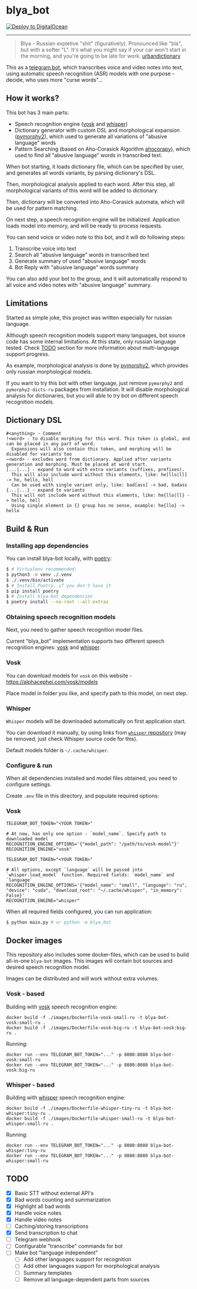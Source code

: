 # blya_bot

[![Deploy to DigitalOcean](https://www.deploytodo.com/do-btn-blue.svg)](https://cloud.digitalocean.com/apps/new?repo=https://github.com/dokzlo13/blya_bot/tree/master/)

---

> Blya - Russian expletive "shit" (figuratively). Pronounced like "bla", but with a softer "L". It's what you might say if your car won't start in the morning, and you're going to be late for work. [urbandictionary](https://www.urbandictionary.com/define.php?term=blya)

This as a [telegram bot](https://core.telegram.org/bots/api), which transcribes voice and video notes into text, using automatic speech recognition (ASR) models with one purpose - decide, who uses more "curse words"...

## How it works?

This bot has 3 main parts:

- Speech recognition engine ([vosk](https://github.com/alphacep/vosk-api) and [whisper](https://github.com/openai/whisper))
- Dictionary generator with custom DSL and morphological expansion ([pymorphy2](https://github.com/kmike/pymorphy2)), which used to generate all variations of "abusive language" words
- Pattern Searching (based on Aho-Corasick Algorithm [ahocorapy](https://github.com/abusix/ahocorapy)), which used to find all "abusive language" words in transcribed text.

When bot starting, it loads dictionary file, which can be specified by user, and generates all words variants, by parsing dictionary's DSL.

Then, morphological analysis applied to each word. After this step, all morphological variants of this word will be added to dictionary.

Then, dictionary will be converted into Aho-Corasick automata, which will be used for pattern matching.

On next step, a speech recognition engine will be initialized. Application loads model into memory, and will be ready to process requests.

You can send voice or video note to this bot, and it will do following steps:

1. Transcribe voice into text
2. Search all "abusive language" words in transcribed text
3. Generate summary of used "abusive language" words
4. Bot Reply with "abusive language" words summary

You can also add your bot to the group, and it will automatically respond to all voice and video notes with "abusive language" summary.

## Limitations

Started as simple joke, this project was written especially for russian language.

Although speech recognition models support many languages, bot source code has some internal limitations. At this state, only russian language tested. Check [TODO](#todo) section for more information about multi-language support progress.

As example, morphological analysis is done by [pymorphy2](https://github.com/kmike/pymorphy2), which provides only russian morphological models.

If you want to try this bot with other language, just remove `pymorphy2` and `pymorphy2-dicts-ru` packages from installation. It will disable morphological analysis for dictionaries, but you will able to try bot on different speech recognition models.


## Dictionary DSL

```
#<anything> - Comment
!<word> - to disable morphing for this word. This token is global, and can be placed in any part of word.
  Expansions will also contain this token, and morphing will be disabled for variants too
~<word> - excludes word from dictionary. Applied after variants generation and morphing. Must be placed at word start.
[...|...] - expand to word with extra variants (suffixes, prefixes). 
  This will also include word without this elements, like: he[llo|ll] -> he, hello, hell
  Can be used with single variant only, like: bad[ass] -> bad, badass
{...|...} - expand to variants
  This will not include word without this elements, like: he{llo|ll} -> hello, hell
  Using single element in {} group has no sense, example: he{llo} -> hello
```

## Build & Run

### Installing app dependencies

You can install blya-bot locally, with [poetry](https://python-poetry.org/):
```bash
$ # Virtualenv recommended:
$ python3 -m venv ./.venv
$ ./.venv/bin/activate
$ # Install Poetry, if you don't have it
$ pip install poetry
$ # Install blya-bot dependencies
$ poetry install --no-root --all-extras
```

### Obtaining speech recognition models

Next, you need to gather speech recognition model files.

Current "blya_bot" implementation supports two different speech recognition engines: [vosk](https://github.com/alphacep/vosk-api) and [whisper](https://github.com/openai/whisper).

### Vosk

You can download models for `vosk` on this website - https://alphacephei.com/vosk/models

Place model in folder you like, and specify path to this model, on next step.

### Whisper

`Whisper` models will be downloaded automatically on first application start.

You can download it manually, by using links from [`whisper` repository](https://github.com/openai/whisper/blob/main/whisper/__init__.py#L17) (may be removed, just check Whisper source code for this).

Default models folder is `~/.cache/whisper`.

### Configure & run

When all dependencies installed and model files obtained, you need to configure settings.

Create `.env` file in this directory, and populate required options:

### Vosk

```env
TELEGRAM_BOT_TOKEN="<YOUR TOKEN>"

# At now, has only one option - `model_name`. Specify path to downloaded model
RECOGNITION_ENGINE_OPTIONS='{"model_path": "/path/to/vosk-model"}'
RECOGNITION_ENGINE="vosk"
```

```env
TELEGRAM_BOT_TOKEN="<YOUR TOKEN>"

# All options, except `language` will be passed into `whisper.load_model` function. Required fields: `model_name` and `language`
RECOGNITION_ENGINE_OPTIONS='{"model_name": "small", "language": "ru", "device": "cuda", "download_root": "~/.cache/whisper", "in_memory": False}'
RECOGNITION_ENGINE="whisper"
```

When all required fields configured, you can run application:

```bash
$ python main.py # or python -m blya_bot
```

## Docker images

This repository also includes some docker-files, which can be used to build all-in-one `blya-bot` images.
This images will contain bot sources and desired speech recognition model.

Images can be distributed and will work without extra volumes.

### Vosk - based

Building with [vosk](https://github.com/alphacep/vosk-api) speech recognition engine:

```
docker build -f ./images/Dockerfile-vosk-small-ru -t blya-bot-vosk:small-ru .
docker build -f ./images/Dockerfile-vosk-big-ru -t blya-bot-vosk:big-ru .
```

Running:

```
docker run --env TELEGRAM_BOT_TOKEN="..." -p 8080:8080 blya-bot-vosk:small-ru
docker run --env TELEGRAM_BOT_TOKEN="..." -p 8080:8080 blya-bot-vosk:big-ru
```

### Whisper - based

Building with [whisper](https://github.com/openai/whisper) speech recognition engine:

```
docker build -f ./images/Dockerfile-whisper-tiny-ru -t blya-bot-whisper:tiny-ru .
docker build -f ./images/Dockerfile-whisper-small-ru -t blya-bot-whisper:small-ru .
```

Running:

```
docker run --env TELEGRAM_BOT_TOKEN="..." -p 8080:8080 blya-bot-whisper:tiny-ru
docker run --env TELEGRAM_BOT_TOKEN="..." -p 8080:8080 blya-bot-whisper:small-ru
```


## TODO

- [x] Basic STT without external API's
- [x] Bad words counting and summarization
- [x] Highlight all bad words
- [x] Handle voice notes
- [x] Handle video notes
- [ ] Caching/storing transcriptions
- [x] Send transcription to chat
- [ ] Telegram webhook
- [ ] Configurable "transcribe" commands for bot
- [ ] Make bot "language independent"
  - [ ] Add other languages support for recognition
  - [ ] Add other languages support for morphological analysis
  - [ ] Summary templates
  - [ ] Remove all language-dependent parts from sources

